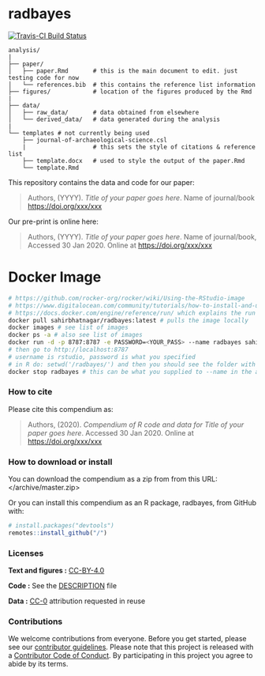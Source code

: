 
<!-- README.md is generated from README.Rmd. Please edit that file -->

# radbayes

<!--[![Binder](https://mybinder.org/badge_logo.svg)](https://mybinder.org/v2/gh///master?urlpath=rstudio)-->

[![Travis-CI Build
Status](https://travis-ci.org/sahirbhatnagar/radbayes.svg?branch=master)](https://travis-ci.org/sahirbhatnagar/radbayes)

    analysis/
    |
    ├── paper/
    │   ├── paper.Rmd       # this is the main document to edit. just testing code for now
    │   └── references.bib  # this contains the reference list information
    ├── figures/            # location of the figures produced by the Rmd
    |
    ├── data/
    │   ├── raw_data/       # data obtained from elsewhere
    │   └── derived_data/   # data generated during the analysis
    |
    └── templates # not currently being used
        ├── journal-of-archaeological-science.csl
        |                   # this sets the style of citations & reference list
        ├── template.docx   # used to style the output of the paper.Rmd
        └── template.Rmd

This repository contains the data and code for our paper:

> Authors, (YYYY). *Title of your paper goes here*. Name of journal/book
> <https://doi.org/xxx/xxx>

Our pre-print is online here:

> Authors, (YYYY). *Title of your paper goes here*. Name of
> journal/book, Accessed 30 Jan 2020. Online at
> <https://doi.org/xxx/xxx>

# Docker Image

``` bash
# https://github.com/rocker-org/rocker/wiki/Using-the-RStudio-image
# https://www.digitalocean.com/community/tutorials/how-to-install-and-use-docker-on-ubuntu-16-04
# https://docs.docker.com/engine/reference/run/ which explains the run tags
docker pull sahirbhatnagar/radbayes:latest # pulls the image locally
docker images # see list of images
docker ps -a # also see list of images
docker run -d -p 8787:8787 -e PASSWORD=<YOUR_PASS> --name radbayes sahirbhatnagar/radbayes
# then go to http://localhost:8787
# username is rstudio, password is what you specified
# in R do: setwd('/radbayes/') and then you should see the folder with all the materials in the folder RStudio pane
docker stop radbayes # this can be what you supplied to --name in the above command or the container ID
```

### How to cite

Please cite this compendium as:

> Authors, (2020). *Compendium of R code and data for Title of your
> paper goes here*. Accessed 30 Jan 2020. Online at
> <https://doi.org/xxx/xxx>

### How to download or install

You can download the compendium as a zip from from this URL:
</archive/master.zip>

Or you can install this compendium as an R package, radbayes, from
GitHub with:

``` r
# install.packages("devtools")
remotes::install_github("/")
```

### Licenses

**Text and figures :**
[CC-BY-4.0](http://creativecommons.org/licenses/by/4.0/)

**Code :** See the [DESCRIPTION](DESCRIPTION) file

**Data :** [CC-0](http://creativecommons.org/publicdomain/zero/1.0/)
attribution requested in reuse

### Contributions

We welcome contributions from everyone. Before you get started, please
see our [contributor guidelines](CONTRIBUTING.md). Please note that this
project is released with a [Contributor Code of Conduct](CONDUCT.md). By
participating in this project you agree to abide by its terms.
